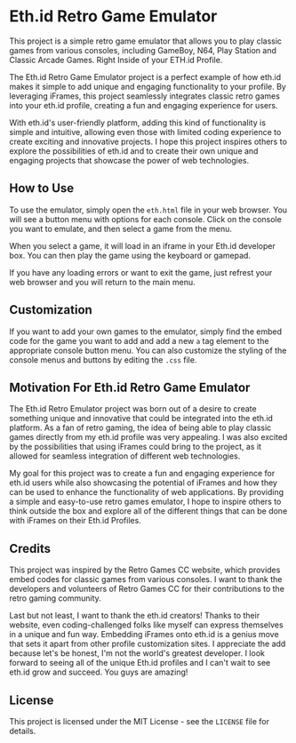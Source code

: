 # Eth.id Retro Game Emulator

This project is a simple retro game emulator that allows you to play classic games from various consoles, including GameBoy, N64, Play Station and Classic Arcade Games. Right Inside of your ETH.id Profile.

The Eth.id Retro Game Emulator project is a perfect example of how eth.id makes it simple to add unique and engaging functionality to your profile. By leveraging iFrames, this project seamlessly integrates classic retro games into your eth.id profile, creating a fun and engaging experience for users.

With eth.id's user-friendly platform, adding this kind of functionality is simple and intuitive, allowing even those with limited coding experience to create exciting and innovative projects. I hope this project inspires others to explore the possibilities of eth.id and to create their own unique and engaging projects that showcase the power of web technologies.

## How to Use

To use the emulator, simply open the `eth.html` file in your web browser. You will see a button menu with options for each console. Click on the console you want to emulate, and then select a game from the menu.

When you select a game, it will load in an iframe in your Eth.id developer box. You can then play the game using the keyboard or gamepad.

If you have any loading errors or want to exit the game, just refrest your web browser and you will return to the main menu.

## Customization

If you want to add your own games to the emulator, simply find the embed code for the game you want to add and add a new `a` tag element to the appropriate console button menu. You can also customize the styling of the console menus and buttons by editing the `.css` file.

## Motivation For Eth.id Retro Game Emulator

The Eth.id Retro Emulator project was born out of a desire to create something unique and innovative that could be integrated into the eth.id platform. As a fan of retro gaming, the idea of being able to play classic games directly from my eth.id profile was very appealing. I was also excited by the possibilities that using iFrames could bring to the project, as it allowed for seamless integration of different web technologies.

My goal for this project was to create a fun and engaging experience for eth.id users while also showcasing the potential of iFrames and how they can be used to enhance the functionality of web applications. By providing a simple and easy-to-use retro games emulator, I hope to inspire others to think outside the box and explore all of the different things that can be done with iFrames on their Eth.id Profiles.

## Credits

This project was inspired by the Retro Games CC website, which provides embed codes for classic games from various consoles. I want to thank the developers and volunteers of Retro Games CC for their contributions to the retro gaming community.

Last but not least, I want to thank the eth.id creators! Thanks to their website, even coding-challenged folks like myself can express themselves in a unique and fun way. Embedding iFrames onto eth.id is a genius move that sets it apart from other profile customization sites. I appreciate the add because let's be honest, I'm not the world's greatest developer. I look forward to seeing all of the unique Eth.id profiles and I can't wait to see eth.id grow and succeed. You guys are amazing!

## License

This project is licensed under the MIT License - see the `LICENSE` file for details.
